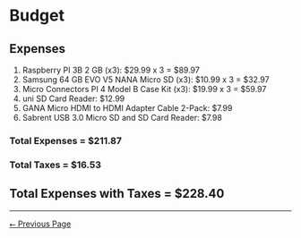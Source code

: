 # Budget

## Expenses
1. Raspberry PI 3B 2 GB (x3): $29.99 x 3 = $89.97
2. Samsung 64 GB EVO V5 NANA Micro SD (x3): $10.99 x 3 = $32.97
3. Micro Connectors PI 4 Model B Case Kit (x3): $19.99 x 3 =  $59.97
4. uni SD Card Reader: $12.99
5. GANA Micro HDMI to HDMI Adapter Cable 2-Pack: $7.99
6. Sabrent USB 3.0 Micro SD and SD Card Reader: $7.98

### Total Expenses = $211.87
### Total Taxes = $16.53

## Total Expenses with Taxes = $228.40

---

[⭠ Previous Page](08-hours.md)
